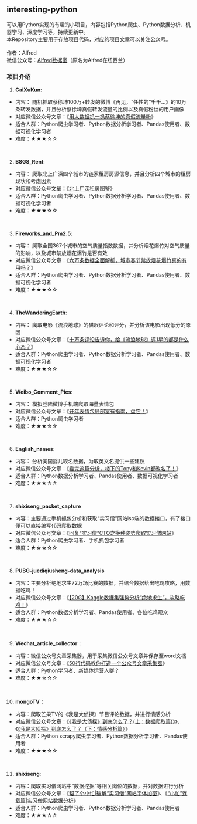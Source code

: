 ## interesting-python

可以用Python实现的有趣的小项目，内容包括Python爬虫、Python数据分析、机器学习、深度学习等，持续更新中。  
本Repository主要用于存放项目代码，对应的项目文章可以关注公众号。  
</br>
作者：Alfred  
微信公众号：[Alfred数据室](https://wx1.sinaimg.cn/mw690/007yVcwsgy1g03lo67ikoj30u00f0ta0.jpg)（原名为Alfred在纽西兰）
</br>

### 项目介绍
1. **CaiXuKun**:
- 内容： 随机抓取蔡徐坤100万+转发的微博《再见，“任性的”千千…》的10万条转发数据，并且分析蔡徐坤真假转发流量的比例以及真假粉丝的用户画像
- 对应微信公众号文章：《[用大数据扒一扒蔡徐坤的真假流量粉](https://mp.weixin.qq.com/s/j1kgf2RR7jssbWa7uWC-uA)》
- 适合人群：Python爬虫学习者、Python数据分析学习者、Pandas使用者、数据可视化学习者
- 难度：★★★☆☆

</br>

2. **BSGS_Rent**:
- 内容： 爬取北上广深四个城市的链家租房房源信息，并且分析四个城市的租房现状和考虑因素
- 对应微信公众号文章：《[北上广深租房图鉴](https://mp.weixin.qq.com/s/sb-g7sGmPJPIsfF23INlmQ)》
- 适合人群：Python爬虫学习者、Python数据分析学习者、Pandas使用者、数据可视化学习者
- 难度：★★★☆☆
</br>


3. **Fireworks_and_Pm2.5**:
- 内容： 爬取全国367个城市的空气质量指数数据，并分析烟花爆竹对空气质量的影响，以及城市禁放烟花爆竹是否有效
- 对应微信公众号文章：《[六万条数据全面解析，城市春节禁放烟花爆竹真的有用吗？](https://mp.weixin.qq.com/s/TO9ouZXOThiM5iOHqt0i0A)》
- 适合人群：Python爬虫学习者、Python数据分析学习者、Pandas使用者、数据可视化学习者
- 难度：★★★☆☆
</br>


4. **TheWanderingEarth**:
- 内容： 爬取电影《流浪地球》的猫眼评论和评分，并分析该电影出现低分的原因
- 对应微信公众号文章：《[十万条评论告诉你，给《流浪地球》评1星的都是什么心态？](https://mp.weixin.qq.com/s/3d_ycK0D1KfbjQJ3m7FhEQ)》
- 适合人群：Python爬虫学习者、Python数据分析学习者、Pandas使用者、数据可视化学习者
- 难度：★★★☆☆
</br>


5. **Weibo_Comment_Pics**:
- 内容： 模拟登陆微博手机端爬取海量表情包
- 对应微信公众号文章：《[开年表情包局部富有指南，盘它！](https://mp.weixin.qq.com/s/iTtVXMVdoTBxWHzEzbQH1Q)》
- 适合人群：Python爬虫学习者
- 难度：★★★☆☆
</br>

6. **English_names**: 
- 内容： 分析美国婴儿取名数据，为取英文名提供一些建议
- 对应微信公众号文章：《[看完这篇分析，楼下的Tony和Kevin都改名了！](https://mp.weixin.qq.com/s/7dGJbueO-_cLuw9d8mPUyg)》
- 适合人群：Python数据分析学习者、Pandas使用者、数据可视化学习者
- 难度：★★★☆☆
</br>

7. **shixiseng_packet_capture**
- 内容：主要通过手机抓包分析和获取“实习僧”网站iso端的数据接口，有了接口便可以直接编写代码爬取数据
- 对应微信公众号文章：《[回复“实习僧”CTO之换种姿势爬取实习僧网站](https://mp.weixin.qq.com/s/UF3SF_cpbx8PFkva7rWW3Q)》
- 适合人群：Python爬虫学习者、手机抓包学习者
- 难度：★☆☆☆☆
</br>

8. **PUBG-juediqiusheng-data_analysis**
- 内容：主要分析绝地求生72万场比赛的数据，并结合数据给出吃鸡攻略，用数据吃鸡！
- 对应微信公众号文章：《[【20G】Kaggle数据集强势分析“绝地求生”，攻略吃鸡！](https://mp.weixin.qq.com/s/FednLB6IIQFBmMYv3udm0A)》
- 适合人群：Python数据分析学习者、Pandas使用者、各位吃鸡观众
- 难度：★★★☆☆
</br>

9. **Wechat_article_collector**：
- 内容：微信公众号文章采集器，用于采集微信公众号文章并保存至word文档
- 对应微信公众号文章：《[50行代码教你打造一个公众号文章采集器](https://mp.weixin.qq.com/s/Yt4Gde2TuCWvK8pPCiZZRQ)》
- 适合人群：Python学习者、新媒体运营人群？
- 难度：★★☆☆☆
</br>

10. **mongoTV**：
- 内容：爬取芒果TV的《我是大侦探》节目评论数据，并进行情感分析
- 对应微信公众号文章：《[《我是大侦探》到底怎么了？(上：数据爬取篇)》](https://mp.weixin.qq.com/s/XmPXUIWfIJGH6AARKltEtQ)》、《[《我是大侦探》到底怎么了？（下：情感分析篇）](https://mp.weixin.qq.com/s/bm9GKl2ovB91U9_uI48Now)》
- 适合人群：Python scrapy爬虫学习者、Python数据分析学习者、Pandas使用者
- 难度：★★★☆☆
</br>

11. **shixiseng**: 
- 内容：爬取实习僧网站中“数据挖掘”等相关岗位的数据，并对数据进行分析
- 对应微信公众号文章：《[帮了个小忙|破解“实习僧”网站字体加密](https://mp.weixin.qq.com/s/e56flQKah104IVwd0VfoIQ)》、《[“小忙”连载篇|实习僧网站数据分析](https://mp.weixin.qq.com/s/FS70XOhmF2w4J3EghCzZfw)》
- 适合人群：Python爬虫学习者、Python数据分析学习者、Pandas使用者
- 难度：★★★☆☆

